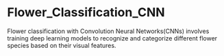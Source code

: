 # Flower_Classification_CNN
Flower classification with Convolution Neural Networks(CNNs) involves training deep learning models to recognize and categorize different flower species based on their visual features.
